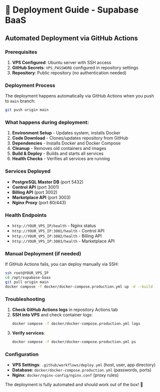# 🚀 Deployment Guide - Supabase BaaS

## Automated Deployment via GitHub Actions

### Prerequisites
1. **VPS Configured**: Ubuntu server with SSH access
2. **GitHub Secrets**: `VPS_PASSWORD` configured in repository settings
3. **Repository**: Public repository (no authentication needed)

### Deployment Process

The deployment happens automatically via GitHub Actions when you push to `main` branch:

```bash
git push origin main
```

### What happens during deployment:

1. **Environment Setup** - Updates system, installs Docker
2. **Code Download** - Clones/updates repository from GitHub  
3. **Dependencies** - Installs Docker and Docker Compose
4. **Cleanup** - Removes old containers and images
5. **Build & Deploy** - Builds and starts all services
6. **Health Checks** - Verifies all services are running

### Services Deployed

- **PostgreSQL Master DB** (port 5432)
- **Control API** (port 3001) 
- **Billing API** (port 3002)
- **Marketplace API** (port 3003)
- **Nginx Proxy** (port 80/443)

### Health Endpoints

- `http://YOUR_VPS_IP/health` - Nginx status
- `http://YOUR_VPS_IP:3001/health` - Control API
- `http://YOUR_VPS_IP:3002/health` - Billing API  
- `http://YOUR_VPS_IP:3003/health` - Marketplace API

### Manual Deployment (if needed)

If GitHub Actions fails, you can deploy manually via SSH:

```bash
ssh root@YOUR_VPS_IP
cd /opt/supabase-baas
git pull origin main
docker compose -f docker/docker-compose.production.yml up -d --build
```

### Troubleshooting

1. **Check GitHub Actions logs** in repository Actions tab
2. **SSH into VPS** and check container logs:
   ```bash
   docker compose -f docker/docker-compose.production.yml logs
   ```
3. **Verify services**:
   ```bash
   docker compose -f docker/docker-compose.production.yml ps
   ```

### Configuration

- **VPS Settings**: `.github/workflows/deploy.yml` (host, user, app directory)
- **Database**: `docker/docker-compose.production.yml` (passwords, ports)
- **Nginx**: `docker/nginx-config/nginx.conf` (proxy rules)

The deployment is fully automated and should work out of the box! 🎉